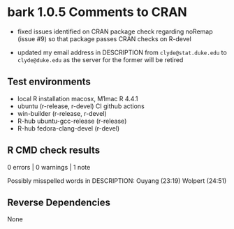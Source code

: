 # bark 1.0.5 Comments to CRAN

* fixed issues identified on CRAN package check regarding noRemap (issue #9)
so that package passes CRAN checks on R-devel

* updated my email address in DESCRIPTION from `clyde@stat.duke.edu` 
to `clyde@duke.edu` as the server for the former will be retired

## Test environments
- local R installation macosx, M1mac R 4.4.1 
- ubuntu  (r-release, r-devel) CI github actions
- win-builder (r-release, r-devel)
- R-hub ubuntu-gcc-release (r-release)
- R-hub fedora-clang-devel (r-devel)




## R CMD check results

0 errors | 0 warnings | 1 note

Possibly misspelled words in DESCRIPTION:
  Ouyang (23:19)
  Wolpert (24:51)  
  
  
## Reverse Dependencies

None    